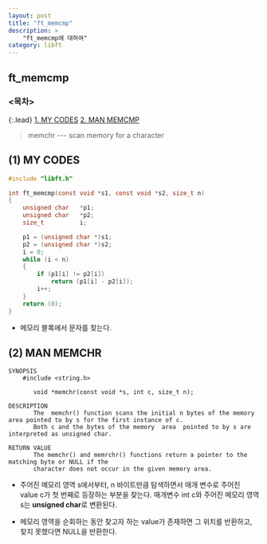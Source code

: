 ```yaml
---
layout: post
title: "ft_memcmp"
description: >
    "ft_memcmp에 대하여"
category: libft
---
```

## ft_memcmp

### <목차>
{:.lead}
[1. MY CODES](#1-my-codes)
[2. MAN MEMCMP](#2-man-memcmp)

> memchr --- scan memory for a character

## (1) MY CODES

~~~c
#include "libft.h"

int	ft_memcmp(const void *s1, const void *s2, size_t n)
{
	unsigned char	*p1;
	unsigned char	*p2;
	size_t			i;

	p1 = (unsigned char *)s1;
	p2 = (unsigned char *)s2;
	i = 0;
	while (i < n)
	{
		if (p1[i] != p2[i])
			return (p1[i] - p2[i]);
		i++;
	}
	return (0);
}
~~~
- 메모리 블록에서 문자를 찾는다.

## (2) MAN MEMCHR
~~~plain
SYNOPSIS
    #include <string.h>

       void *memchr(const void *s, int c, size_t n);

DESCRIPTION
       The  memchr() function scans the initial n bytes of the memory area pointed to by s for the first instance of c.
	   Both c and the bytes of the memory  area  pointed to by s are interpreted as unsigned char.

RETURN VALUE
       The memchr() and memrchr() functions return a pointer to the matching byte or NULL if the 
	   character does not occur in the given memory area.
~~~
- 주어진 메모리 영역 s에서부터, n 바이트만큼 탐색하면서 매개 변수로 주어진 value c가 첫 번째로 등장하는 부분을 찾는다. 매개변수 int c와 주어진 메모리 영역 s는 **unsigned char**로 변환된다.

- 메모리 영역을 순회하는 동안 찾고자 하는 value가 존재하면 그 위치를 반환하고, 찾지 못했다면 NULL을 반환한다.